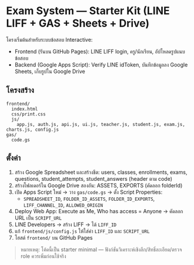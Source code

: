 # Exam System — Starter Kit (LINE LIFF + GAS + Sheets + Drive)

โครงเริ่มต้นสำหรับระบบข้อสอบ Interactive:
- Frontend (รันบน GitHub Pages): LINE LIFF login, ครู/นักเรียน, อัปโหลดรูปแนบข้อสอบ
- Backend (Google Apps Script): Verify LINE idToken, บันทึกข้อมูลลง Google Sheets, เก็บรูปใน Google Drive

## โครงสร้าง
```
frontend/
  index.html
  css/print.css
  js/
    app.js, auth.js, api.js, ui.js, teacher.js, student.js, exam.js, charts.js, config.js
gas/
  code.gs
```

## ตั้งค่า
1) สร้าง Google Spreadsheet และสร้างชีต: users, classes, enrollments, exams, questions, student_attempts, student_answers (header ตาม code)  
2) สร้างโฟลเดอร์ใน Google Drive สองอัน: ASSETS, EXPORTS (คัดลอก folderId)  
3) เปิด Apps Script ใหม่ → วาง `gas/code.gs` → ตั้ง Script Properties:  
   - `SPREADSHEET_ID`, `FOLDER_ID_ASSETS`, `FOLDER_ID_EXPORTS`, `LIFF_CHANNEL_ID`, `ALLOWED_ORIGIN`  
4) Deploy Web App: Execute as Me, Who has access = Anyone → คัดลอก URL เป็น `SCRIPT_URL`  
5) LINE Developers → สร้าง LIFF → ได้ `LIFF_ID`  
6) แก้ `frontend/js/config.js` ให้ใส่ค่า `LIFF_ID` และ `SCRIPT_URL`  
7) โฮสต์ `frontend/` บน GitHub Pages

> หมายเหตุ: โค้ดนี้เป็น starter minimal — ฟังก์ชันวิเคราะห์เชิงลึก/สิทธิ์ละเอียด/ตรวจ role ควรเพิ่มก่อนใช้จริง
